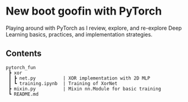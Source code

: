 # New boot goofin with PyTorch

Playing around with PyTorch as I review, explore, and re-explore Deep Learning basics,
practices, and implementation strategies.

## Contents

```
pytorch_fun
 ┣ xor
 ┃ ┣ net.py          | XOR implementation with 2D MLP
 ┃ ┗ training.ipynb  | Training of XorNet
 ┣ mixin.py          | Mixin nn.Module for basic training
 ┗ README.md
 ```
